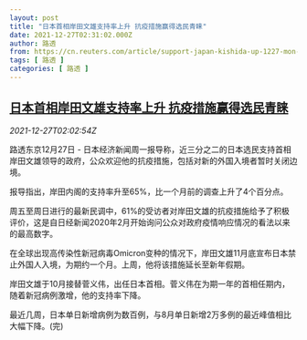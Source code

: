 ```yaml
---
layout: post
title: "日本首相岸田文雄支持率上升 抗疫措施赢得选民青睐"
date: 2021-12-27T02:31:02.000Z
author: 路透
from: https://cn.reuters.com/article/support-japan-kishida-up-1227-mon-idCNKBS2J6034
tags: [ 路透 ]
categories: [ 路透 ]
---
```

<!--1640572262000-->
[日本首相岸田文雄支持率上升 抗疫措施赢得选民青睐](https://cn.reuters.com/article/support-japan-kishida-up-1227-mon-idCNKBS2J6034)
------

<div>
<div><i>2021-12-27T02:02:54Z</i></div><p>路透东京12月27日 - 日本经济新闻周一报导称，近三分之二的日本选民支持首相岸田文雄领导的政府，公众欢迎他的抗疫措施，包括对新的外国入境者暂时关闭边境。</p><p>报导指出，岸田内阁的支持率升至65%，比一个月前的调查上升了4个百分点。</p><p>周五至周日进行的最新民调中，61%的受访者对岸田文雄的抗疫措施给予了积极评价，这是自日经新闻2020年2月开始询问公众对政府疫情响应情况的看法以来的最高数字。</p><p>在全球出现高传染性新冠病毒Omicron变种的情况下，岸田文雄11月底宣布日本禁止外国人入境，为期约一个月。上周，他将该措施延长至新年假期。</p><p>岸田文雄于10月接替菅义伟，出任日本首相。菅义伟在为期一年的首相任期内，随着新冠病例激增，他的支持率下降。</p><p>最近几周，日本单日新增病例为数百例，与8月单日新增2万多例的最近峰值相比大幅下降。(完)</p>
</div>
